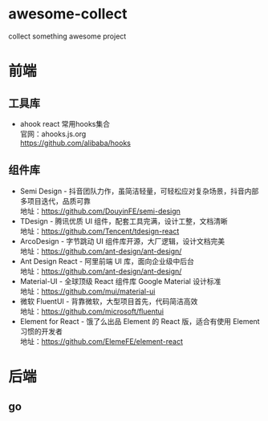 # awesome-collect
collect something awesome project


# 前端

## 工具库
- ahook react 常用hooks集合  
官网：ahooks.js.org  
https://github.com/alibaba/hooks  

## 组件库
- Semi Design - 抖音团队力作，虽简洁轻量，可轻松应对复杂场景，抖音内部多项目迭代，品质可靠  
地址：https://github.com/DouyinFE/semi-design
- TDesign - 腾讯优质 UI 组件，配套工具完满，设计工整，文档清晰  
地址：https://github.com/Tencent/tdesign-react
- ArcoDesign - 字节跳动 UI 组件库开源，大厂逻辑，设计文档完美  
地址：https://github.com/ant-design/ant-design/
- Ant Design React - 阿里前端 UI 库，面向企业级中后台  
地址：https://github.com/ant-design/ant-design/
- Material-UI - 全球顶级 React 组件库 Google Material 设计标准  
地址：https://github.com/mui/material-ui
- 微软 FluentUI - 背靠微软，大型项目首先，代码简洁高效  
地址：https://github.com/microsoft/fluentui
- Element for React - 饿了么出品 Element 的 React 版，适合有使用 Element 习惯的开发者  
地址：https://github.com/ElemeFE/element-react


# 后端

## go
